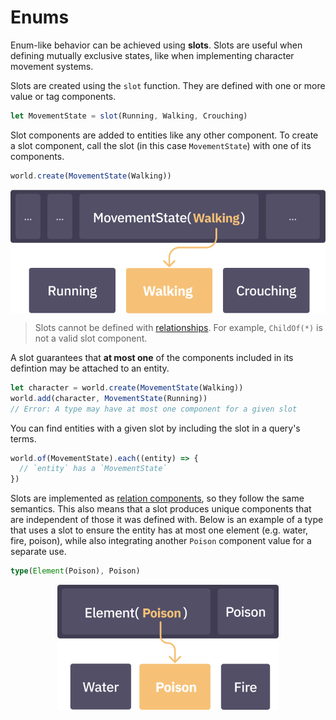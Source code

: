 # Enums

Enum-like behavior can be achieved using **slots**. Slots are useful when defining mutually exclusive states, like when implementing character movement systems.

Slots are created using the `slot` function. They are defined with one or more value or tag components.

```ts
let MovementState = slot(Running, Walking, Crouching)
```

Slot components are added to entities like any other component. To create a slot component, call the slot (in this case `MovementState`) with one of its components.

```ts
world.create(MovementState(Walking))
```

<img src="./images/slot.png" style="display: block; margin-left: auto; margin-right: auto; max-height: 200px">

> Slots cannot be defined with [relationships](./components-relationships.md). For example, `ChildOf(*)` is not a valid slot component.

A slot guarantees that **at most one** of the components included in its defintion may be attached to an entity.

```ts
let character = world.create(MovementState(Walking))
world.add(character, MovementState(Running))
// Error: A type may have at most one component for a given slot
```

You can find entities with a given slot by including the slot in a query's terms.

```ts
world.of(MovementState).each((entity) => {
  // `entity` has a `MovementState`
})
```

Slots are implemented as [relation components](./components-relationships.md), so they follow the same semantics. This also means that a slot produces unique components that are independent of those it was defined with. Below is an example of a type that uses a slot to ensure the entity has at most one element (e.g. water, fire, poison), while also integrating another `Poison` component value for a separate use.

```ts
type(Element(Poison), Poison)
```

<img src="./images/slot-multi.png" style="display: block; margin-left: auto; margin-right: auto; max-height: 200px">
